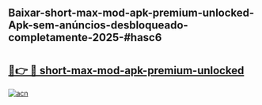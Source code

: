 ## Baixar-short-max-mod-apk-premium-unlocked-Apk-sem-anúncios-desbloqueado-completamente-2025-#hasc6

# <h2><a href="https://ainizakaria.my?title=short-max-mod-apk-premium-unlocked&ref=20M">🔗👉 🔴 short-max-mod-apk-premium-unlocked</a></h2>

[![acn](https://github.com/user-attachments/assets/0f9c940e-d8b0-45ae-aac7-cd30a18b3e1c)](https://ainizakaria.my?title=short-max-mod-apk-premium-unlocked&ref=20M)

